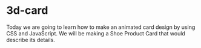 # 3d-card
Today we are going to learn how to make an animated card design by using CSS and JavaScript.  We will be making a Shoe Product Card that would describe its details.
